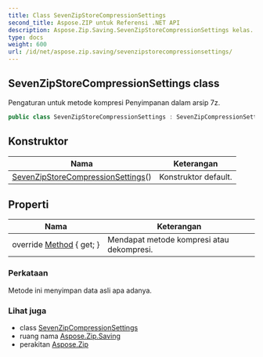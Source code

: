 ```yaml
---
title: Class SevenZipStoreCompressionSettings
second_title: Aspose.ZIP untuk Referensi .NET API
description: Aspose.Zip.Saving.SevenZipStoreCompressionSettings kelas. Pengaturan untuk metode kompresi Penyimpanan dalam arsip 7z.
type: docs
weight: 600
url: /id/net/aspose.zip.saving/sevenzipstorecompressionsettings/
---
```

## SevenZipStoreCompressionSettings class

Pengaturan untuk metode kompresi Penyimpanan dalam arsip 7z.

```csharp
public class SevenZipStoreCompressionSettings : SevenZipCompressionSettings
```

## Konstruktor

| Nama | Keterangan |
| --- | --- |
| [SevenZipStoreCompressionSettings](sevenzipstorecompressionsettings/)() | Konstruktor default. |

## Properti

| Nama | Keterangan |
| --- | --- |
| override [Method](../../aspose.zip.saving/sevenzipstorecompressionsettings/method/) { get; } | Mendapat metode kompresi atau dekompresi. |

### Perkataan

Metode ini menyimpan data asli apa adanya.

### Lihat juga

* class [SevenZipCompressionSettings](../sevenzipcompressionsettings/)
* ruang nama [Aspose.Zip.Saving](../../aspose.zip.saving/)
* perakitan [Aspose.Zip](../../)


